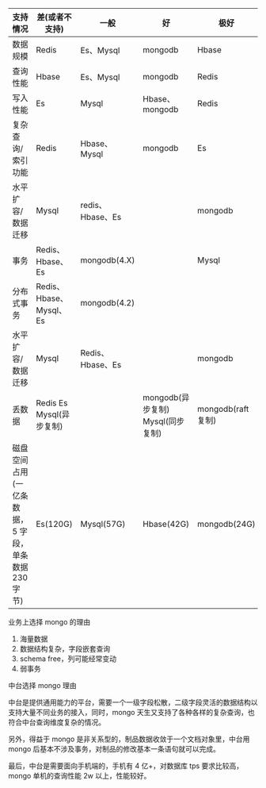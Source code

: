 | 支持情况                                          | 差(或者不支持)           | 一般             | 好                                | 极好              |
| ------------------------------------------------- | ------------------------ | ---------------- | --------------------------------- | ----------------- |
| 数据规模                                          | Redis                    | Es、Mysql        | mongodb                           | Hbase             |
| 查询性能                                          | Hbase                    | Es、Mysql        | mongodb                           | Redis             |
| 写入性能                                          | Es                       | Mysql            | Hbase、mongodb                    | Redis             |
| 复杂查询/索引功能                                 | Redis                    | Hbase、Mysql     | mongodb                           | Es                |
| 水平扩容/数据迁移                                 | Mysql                    | redis、Hbase、Es |                                   | mongodb           |
| 事务                                              | Redis、Hbase、Es         | mongodb(4.X)     |                                   | Mysql             |
| 分布式事务                                        | Redis、Hbase、Mysql、Es  | mongodb(4.2)     |                                   |                   |
| 水平扩容/数据迁移                                 | Mysql                    | Redis、Hbase、Es |                                   | mongodb           |
| 丢数据                                            | Redis Es Mysql(异步复制) |                  | mongodb(异步复制) Mysql(同步复制) | mongodb(raft 复制) |
| 磁盘空间占用 (一亿条数据，5 字段，单条数据 230 字节) | Es(120G)                 | Mysql(57G)       | Hbase(42G)                        | mongodb(24G)      |

业务上选择 mongo 的理由

1. 海量数据
2. 数据结构复杂，字段嵌套查询
3. schema free，列可能经常变动
4. 弱事务

中台选择 mongo 理由

中台是提供通用能力的平台，需要一个一级字段松散，二级字段灵活的数据结构以支持大量不同业务的接入，同时，mongo 天生又支持了各种各样的复杂查询，也符合中台查询维度复杂的情况。

另外，得益于 mongo 是非关系型的，制品数据收敛于一个文档对象里，中台用 mongo 后基本不涉及事务，对制品的修改基本一条语句就可以完成。

最后，中台是需要面向手机端的，手机有 4 亿+，对数据库 tps 要求比较高，mongo 单机的查询性能 2w 以上，性能较好。


